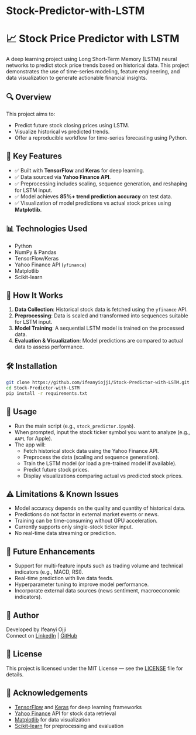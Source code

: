 # Stock-Predictor-with-LSTM

# 📈 Stock Price Predictor with LSTM

A deep learning project using Long Short-Term Memory (LSTM) neural networks to predict stock price trends based on historical data. This project demonstrates the use of time-series modeling, feature engineering, and data visualization to generate actionable financial insights.

## 🔍 Overview

This project aims to:
- Predict future stock closing prices using LSTM.
- Visualize historical vs predicted trends.
- Offer a reproducible workflow for time-series forecasting using Python.

## 🚀 Key Features

- ✅ Built with **TensorFlow** and **Keras** for deep learning.
- ✅ Data sourced via **Yahoo Finance API**.
- ✅ Preprocessing includes scaling, sequence generation, and reshaping for LSTM input.
- ✅ Model achieves **85%+ trend prediction accuracy** on test data.
- ✅ Visualization of model predictions vs actual stock prices using **Matplotlib**.

## 📊 Technologies Used

- Python
- NumPy & Pandas
- TensorFlow/Keras
- Yahoo Finance API (`yfinance`)
- Matplotlib
- Scikit-learn

## 🧠 How It Works

1. **Data Collection**: Historical stock data is fetched using the `yfinance` API.
2. **Preprocessing**: Data is scaled and transformed into sequences suitable for LSTM input.
3. **Model Training**: A sequential LSTM model is trained on the processed data.
4. **Evaluation & Visualization**: Model predictions are compared to actual data to assess performance.

## 🛠️ Installation

```bash
git clone https://github.com/ifeanyiojji/Stock-Predictor-with-LSTM.git
cd Stock-Predictor-with-LSTM
pip install -r requirements.txt
```

## 🚀 Usage

- Run the main script (e.g., `stock_predictor.ipynb`).
- When prompted, input the stock ticker symbol you want to analyze (e.g., `AAPL` for Apple).
- The app will:
  - Fetch historical stock data using the Yahoo Finance API.
  - Preprocess the data (scaling and sequence generation).
  - Train the LSTM model (or load a pre-trained model if available).
  - Predict future stock prices.
  - Display visualizations comparing actual vs predicted stock prices.

## ⚠️ Limitations & Known Issues

- Model accuracy depends on the quality and quantity of historical data.
- Predictions do not factor in external market events or news.
- Training can be time-consuming without GPU acceleration.
- Currently supports only single-stock ticker input.
- No real-time data streaming or prediction.

## 🌟 Future Enhancements

- Support for multi-feature inputs such as trading volume and technical indicators (e.g., MACD, RSI).
- Real-time prediction with live data feeds.
- Hyperparameter tuning to improve model performance.
- Incorporate external data sources (news sentiment, macroeconomic indicators).

## 👤 Author

Developed by Ifeanyi Ojji  
Connect on [LinkedIn](https://www.linkedin.com/in/ifeanyi-ojji/) | [GitHub](github.com/ifeanyiojji)

## 📜 License

This project is licensed under the MIT License — see the [LICENSE](LICENSE) file for details.

## 🙏 Acknowledgements

- [TensorFlow](https://www.tensorflow.org/) and [Keras](https://keras.io/) for deep learning frameworks  
- [Yahoo Finance](https://pypi.org/project/yfinance/) API for stock data retrieval  
- [Matplotlib](https://matplotlib.org/) for data visualization  
- [Scikit-learn](https://scikit-learn.org/) for preprocessing and evaluation

